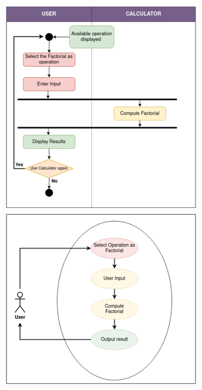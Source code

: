 ![Image of Yaktocat](BehaviouralConversionFactorial.png)

![Image of Yaktocat](StructuralConversionFactorial.png)

